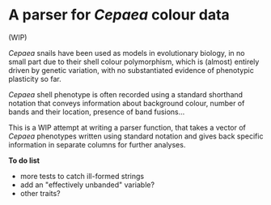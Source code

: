 # A parser for *Cepaea* colour data

(WIP)

*Cepaea* snails have been used as models in evolutionary biology, in no small part due to their shell colour polymorphism, which is (almost) entirely driven by genetic variation, with no substantiated evidence of phenotypic plasticity so far.  

*Cepaea* shell phenotype is often recorded using a standard shorthand notation that conveys information about background colour, number of bands and their location, presence of band fusions...  

This is a WIP attempt at writing a parser function, that takes a vector of *Cepaea* phenotypes written using standard notation and gives back specific information in separate columns for further analyses.

**To do list**

- more tests to catch ill-formed strings
- add an "effectively unbanded" variable?
- other traits?
